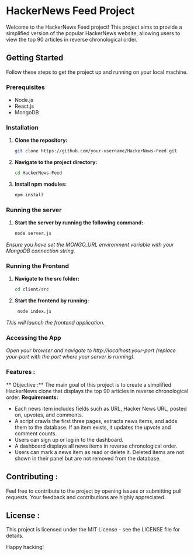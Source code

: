 # HackerNews Feed Project

Welcome to the HackerNews Feed project! This project aims to provide a simplified version of the popular HackerNews website, allowing users to view the top 90 articles in reverse chronological order.

## Getting Started

Follow these steps to get the project up and running on your local machine.

### Prerequisites

- Node.js
- React.js
- MongoDB

### Installation

1. **Clone the repository:**

   ```bash
   git clone https://github.com/your-username/HackerNews-Feed.git
2. **Navigate to the project directory:**
   ```bash
   cd HackerNews-Feed

3. **Install npm modules:**
   ```bash
   npm install

### Running the server

1. **Start the server by running the following command:**

   ```bash
   node server.js
   
*Ensure you have set the MONGO_URL environment variable with your MongoDB connection string.*

### Running the Frontend

1. **Navigate to the src folder:**
   ```bash
   cd client/src
2. **Start the frontend by running:**
   ```bash
    node index.js
   
 *This will launch the frontend application.*

### Accessing the App
   *Open your browser and navigate to http://localhost:your-port (replace your-port with the port where your server is running).*

### Features :
  ** Objective :**
    The main goal of this project is to create a simplified HackerNews clone that displays the top 90 articles in reverse chronological order.
 **Requirements:**
- Each news item includes fields such as URL, Hacker News URL, posted on, upvotes, and comments.
- A script crawls the first three pages, extracts news items, and adds them to the database. If an item exists, it updates the upvote and comment counts.
- Users can sign up or log in to the dashboard.
- A dashboard displays all news items in reverse chronological order.
- Users can mark a news item as read or delete it. Deleted items are not shown in their panel but are not removed from the database.


## Contributing :
 Feel free to contribute to the project by opening issues or submitting pull requests. Your feedback and contributions are highly appreciated.

## License :
 This project is licensed under the MIT License - see the LICENSE file for details.

Happy hacking!
  
